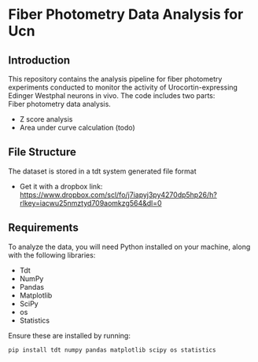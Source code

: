 # Fiber Photometry Data Analysis for Ucn

## Introduction
This repository contains the analysis pipeline for fiber photometry experiments conducted to monitor the activity of Urocortin-expressing Edinger Westphal neurons in vivo. 
The code includes two parts:  
 Fiber photometry data analysis.
  - Z score analysis
  - Area under curve calculation (todo)

## File Structure
The dataset is stored in a tdt system generated file format
- Get it with a dropbox link: https://www.dropbox.com/scl/fo/j7iapyj3py4270dp5hp26/h?rlkey=iacwu25nmztyd709aomkzg564&dl=0

## Requirements
To analyze the data, you will need Python installed on your machine, along with the following libraries:
- Tdt 
- NumPy
- Pandas
- Matplotlib
- SciPy
- os
- Statistics

Ensure these are installed by running:
```bash
pip install tdt numpy pandas matplotlib scipy os statistics

